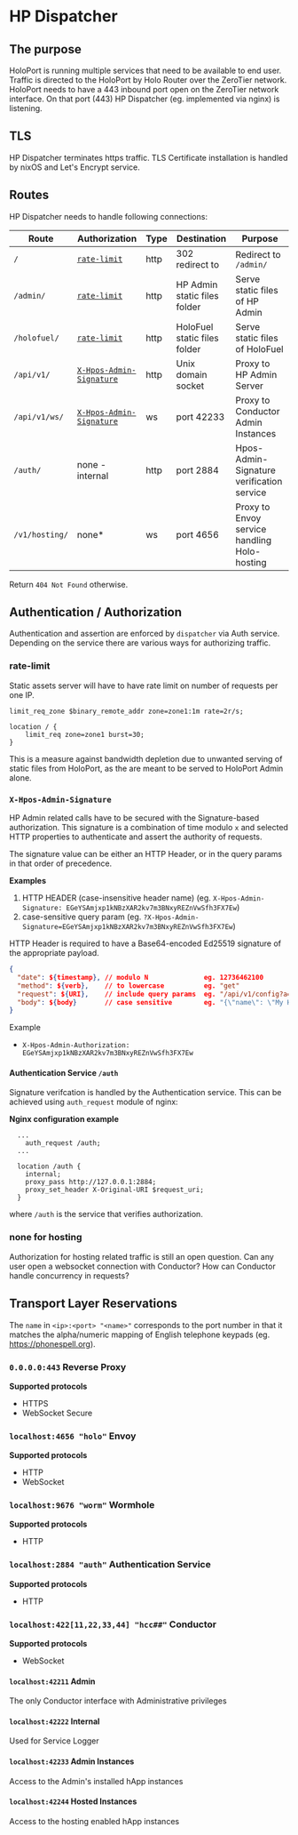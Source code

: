 # HP Dispatcher

## The purpose

HoloPort is running multiple services that need to be available to end user. Traffic is directed to the HoloPort by Holo Router over the ZeroTier network. HoloPort needs to have a 443 inbound port open on the ZeroTier network interface. On that port (443) HP Dispatcher (eg. implemented via nginx) is listening.

## TLS

HP Dispatcher terminates https traffic. TLS Certificate installation is handled by nixOS and Let's Encrypt service.

## Routes

HP Dispatcher needs to handle following connections:

| Route         | Authorization                   | Type | Destination                  | Purpose                                      |
| -----         | -------------                   | ---- | -----------                  | -------                                      |
| `/`           | [`rate-limit`](#rate-limit)     | http | 302 redirect to              | Redirect to `/admin/`                        |
| `/admin/`     | [`rate-limit`](#rate-limit)     | http | HP Admin static files folder | Serve static files of HP Admin               |
| `/holofuel/`  | [`rate-limit`](#rate-limit)     | http | HoloFuel static files folder | Serve static files of HoloFuel               |
| `/api/v1/`    | [`X-Hpos-Admin-Signature`](#X-Hpos-Admin-Signature) | http | Unix domain socket | Proxy to HP Admin Server                     |
| `/api/v1/ws/` | [`X-Hpos-Admin-Signature`](#X-Hpos-Admin-Signature) | ws   | port 42233                   | Proxy to Conductor Admin Instances           |
| `/auth/`   | none - internal | http | port 2884                    | Hpos-Admin-Signature verification service |
| `/v1/hosting/`   | none*                           | ws   | port 4656                    | Proxy to Envoy service handling Holo-hosting |

Return `404 Not Found` otherwise.

## Authentication / Authorization

Authentication and assertion are enforced by `dispatcher` via Auth service.  Depending on the
service there are various ways for authorizing traffic.

### rate-limit

Static assets server will have to have rate limit on number of requests per one IP.
```
limit_req_zone $binary_remote_addr zone=zone1:1m rate=2r/s;

location / {
    limit_req zone=zone1 burst=30;
}
```

This is a measure against bandwidth depletion due to unwanted serving of static files from HoloPort,
as the are meant to be served to HoloPort Admin alone.


### `X-Hpos-Admin-Signature`
HP Admin related calls have to be secured with the Signature-based authorization. This signature is
a combination of time modulo `x` and selected HTTP properties to authenticate and assert the
authority of requests.

The signature value can be either an HTTP Header, or in the query params in that order of precedence.

**Examples**
1. HTTP HEADER (case-insensitive header name) (eg. `X-Hpos-Admin-Signature: EGeYSAmjxp1kNBzXAR2kv7m3BNxyREZnVwSfh3FX7Ew`)
2. case-sensitive query param (eg. `?X-Hpos-Admin-Signature=EGeYSAmjxp1kNBzXAR2kv7m3BNxyREZnVwSfh3FX7Ew`)

HTTP Header is required to have a Base64-encoded Ed25519 signature of the appropriate payload.

```json
{
  "date": ${timestamp}, // modulo N              eg. 12736462100
  "method": ${verb},    // to lowercase          eg. "get"
  "request": ${URI},    // include query params  eg. "/api/v1/config?a=b"
  "body": ${body}       // case sensitive        eg. "{\"name\": \"My HoloPort Name\"}"
}
```

Example
- `X-Hpos-Admin-Authorization: EGeYSAmjxp1kNBzXAR2kv7m3BNxyREZnVwSfh3FX7Ew`


#### Authentication Service `/auth`
Signature verifcation is handled by the Authentication service.  This can be achieved using
`auth_request` module of nginx:

**Nginx configuration example**
```
  ...
    auth_request /auth;
  ...

  location /auth {
    internal;
    proxy_pass http://127.0.0.1:2884;
    proxy_set_header X-Original-URI $request_uri;
  }
```
where `/auth` is the service that verifies authorization.

### none for hosting

Authorization for hosting related traffic is still an open question. Can any user open a websocket connection with Conductor? How can Conductor handle concurrency in requests?


## Transport Layer Reservations

The `name` in `<ip>:<port> "<name>"` corresponds to the port number in that it matches the alpha/numeric mapping
of English telephone keypads (eg. https://phonespell.org).

### `0.0.0.0:443` Reverse Proxy

**Supported protocols**
- HTTPS
- WebSocket Secure

### `localhost:4656 "holo"` Envoy

**Supported protocols**
- HTTP
- WebSocket

### `localhost:9676 "worm"` Wormhole

**Supported protocols**
- HTTP

### `localhost:2884 "auth"` Authentication Service

**Supported protocols**
- HTTP

### `localhost:422[11,22,33,44] "hcc##"` Conductor

**Supported protocols**
- WebSocket

#### `localhost:42211` Admin
The only Conductor interface with Administrative privileges

#### `localhost:42222` Internal
Used for Service Logger

#### `localhost:42233` Admin Instances
Access to the Admin's installed hApp instances

#### `localhost:42244` Hosted Instances
Access to the hosting enabled hApp instances
